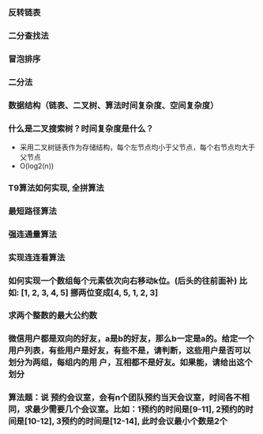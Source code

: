 ### 反转链表

### 二分查找法

### 冒泡排序

### 二分法

### 数据结构（链表、二叉树、算法时间复杂度、空间复杂度）

### 什么是二叉搜索树？时间复杂度是什么？

- 采用二叉树链表作为存储结构，每个左节点均小于父节点，每个右节点均大于父节点
- O(log2(n))

### T9算法如何实现, 全拼算法

### 最短路径算法

### 强连通量算法

### 实现连连看算法

### 如何实现一个数组每个元素依次向右移动k位。(后头的往前面补) 比如: [1, 2, 3, 4, 5] 挪两位变成[4, 5, 1, 2, 3]

### 求两个整数的最大公约数

### 微信用户都是双向的好友，a是b的好友，那么b一定是a的。给定一个用户列表，有些用户是好友，有些不是，请判断，这些用户是否可以划分为两组，每组内的用 户，互相都不是好友。如果能，请给出这个划分

### 算法题：说 预约会议室，会有n个团队预约当天会议室，时间各不相同，求最少需要几个会议室。比如：1预约的时间是[9-11], 2预约的时间是[10-12], 3预约的时间是[12-14], 此时会议最小个数是2个



